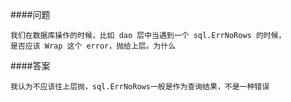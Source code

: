 ####问题
```
我们在数据库操作的时候，比如 dao 层中当遇到一个 sql.ErrNoRows 的时候，
是否应该 Wrap 这个 error，抛给上层。为什么
```
####答案
```
我认为不应该往上层抛，sql.ErrNoRows一般是作为查询结果，不是一种错误
```
